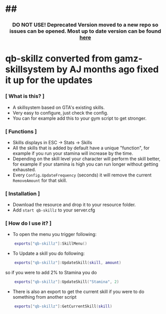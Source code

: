 # ## <h3 align='center'> DO NOT USE! Deprecated Version moved to a new repo so issues can be opened. Most up to date version can be found <a href='https://github.com/Kingsage311/qb-skillz'>here</a></h3>
# qb-skillz converted from gamz-skillsystem by AJ months ago fixed it up for the updates 

### [ What is this? ]
- A skillsystem based on GTA's existing skills.
- Very easy to configure, just check the config.
- You can for example add this to your gym script to get stronger.

### [ Functions ]
- Skills displays in ESC -> Stats -> Skills
- All the skills that is added by default have a unique "function", for example if you run your stamina will increase by the time.
- Depending on the skill level your character will perform the skill better, for example if your stamina is high you can run longer without getting exhausted.
- Every ``Config.UpdateFrequency`` (seconds) it will remove the current ``RemoveAmount`` for that skill.

### [ Installation ]
- Download the resource and drop it to your resource folder.
- Add ``start qb-skillz`` to your server.cfg

### [ How do I use it? ]
- To open the menu you trigger following:

```lua
    exports["qb-skillz"]:SkillMenu()
```
- To Update a skill you do following:
```lua
    exports["qb-skillz"]:UpdateSkill(skill, amount)
```
  so if you were to add 2% to Stamina you do
```lua
    exports["qb-skillz"]:UpdateSkill("Stamina", 2)
```
- There is also an export to get the current skill if you were to do something from another script
```lua
    exports["qb-skillz"]:GetCurrentSkill(skill)
```
